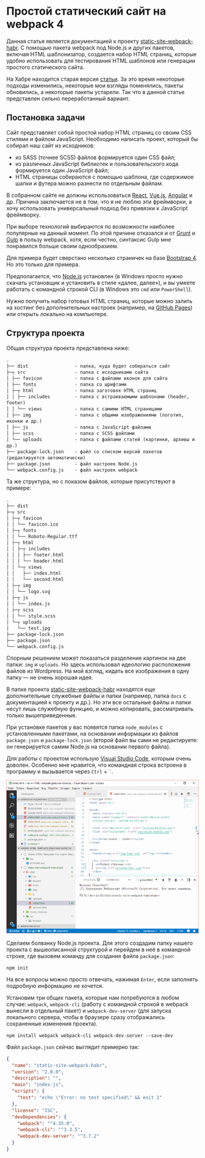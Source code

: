 # Простой статический сайт на webpack 4

Данная статья является документацией к проекту [static-site-webpack-habr](https://github.com/Harrix/static-site-webpack-habr). С помощью пакета webpack под Node.js и других пакетов, включая HTML шаблонизатор, создается набор HTML страниц, которые удобно использовать для тестирования HTML шаблонов или генерации простого статического сайта.

На Хабре находится старая версия [статьи](https://habr.com/ru/post/350886/). За это время некоторые подходы изменились, некоторые мои взгляды поменялись, пакеты обновились, а некоторые пакеты устарели. Так что в данной статье представлен сильно переработанный вариант.

## Постановка задачи

Сайт представляет собой простой набор HTML страниц со своим CSS стилями и файлом JavaScript. Необходимо написать проект, который бы собирал наш сайт из исходников:

- из SASS (точнее SCSS) файлов формируется один CSS файл;
- из различных JavaScript библиотек и пользовательского кода формируется один JavaScript файл;
- HTML страницы собираются с помощью шаблона, где содержимое шапки и футера можно разнести по отдельным файлам.

В собранном сайте не должны использоваться [React](https://reactjs.org/), [Vue.js](https://vuejs.org/), [Angular](https://angularjs.org/) и др. Причина заключается не в том, что я не люблю эти фреймворки, а хочу использовать универсальный подход без привязки к JavaScript фреймворку.

При выборе технологий выбираются по возможности наиболее популярные на данный момент. По этой причине отказался и от [Grunt](https://gruntjs.com/) и [Gulp](https://gulpjs.com/) в пользу webpack, хотя, если честно, синтаксис Gulp мне понравился больше своим однообразием.

Для примера будет сверстано несколько страничек на базе [Bootstrap 4](https://getbootstrap.com/). Но это только для примера.

Предполагается, что [Node.js](https://nodejs.org/) установлен (в Windows просто нужно скачать установщик и установить в стиле «далее, далее»), и вы умеете работать с командной строкой CLI (в Windows это `cmd` или `PowerShell`).

Нужно получить набор готовых HTML страниц, которые можно залить на хостинг без дополнительных настроек (например, на [GitHub Pages](https://pages.github.com/)) или открыть локально на компьютере.

## Структура проекта

Общая структура проекта представлена ниже:

```text
.
├── dist                 - папка, куда будет собираться сайт
├─┬ src                  - папка с исходниками сайта
│ ├── favicon            - папка с файлами иконок для сайта
│ ├── fonts              - папка со шрифтами
│ ├─┬ html               - папка заготовок HTML страниц
│ │ ├── includes         - папка с встраиваемыми шаблонами (header, footer)
│ │ └── views            - папка с самими HTML страницами
│ ├── img                - папка с общими изображениями (логотип, иконки и др.)
│ ├── js                 - папка с JavaScript файлами
│ ├── scss               - папка с SСSS файлами
│ └── uploads            - папка с файлами статей (картинки, архивы и др.)
├── package-lock.json    - файл со списком версий пакетов (редактируется автоматически)
├── package.json         - файл настроек Node.js
└── webpack.config.js    - файл настроек webpack
```

Та же структура, но с показом файлов, которые присутствуют в примере:

```text
.
├── dist
├─┬ src
│ ├─┬ favicon
│ │ └── favicon.ico
│ ├─┬ fonts
│ │ └── Roboto-Regular.ttf
│ ├─┬ html
│ │ ├─┬ includes
│ │ │ ├── footer.html
│ │ │ └── header.html
│ │ └─┬ views
│ │   ├── index.html
│ │   └── second.html
│ ├─┬ img
│ │ └── logo.svg
│ ├─┬ js
│ │ └── index.js
│ ├─┬ scss
│ │ └── style.scss
│ └─┬ uploads
│   └── test.jpg
├── package-lock.json
├── package.json
└── webpack.config.js
```

Спорным решением может показаться разделение картинок на две папки: `img` и `uploads`. Но здесь использовал идеологию расположения файлов из Wordpress. На мой взгляд, кидать все изображения в одну папку — не очень хорошая идея.

В папке проекта [static-site-webpack-habr](https://github.com/Harrix/static-site-webpack-habr) находятся еще дополнительные служебные файлы и папки (например, папка `docs` с документацией к проекту и др.). Но эти все остальные файлы и папки несут лишь служебную функцию, и можно копировать, рассматривать только вышеприведенные.

При установке пакетов у вас появятся папка `node_modules` с установленными пакетами, на основании информации из файлов `package.json` и `package-lock.json` (второй файл вы сами не редактируете: он генерируется самим Node.js на основании первого файла).

Для работы с проектом использую [Visual Studio Code](https://code.visualstudio.com/), которым очень доволен. Особенно мне нравится, что командная строка встроена в программу и вызывается через `Ctrl` + `` ` ``.

![Visual Studio Code](img/visual_studio_code.png)

Сделаем болванку Node.js проекта. Для этого создадим папку нашего проекта с вышеописанной структурой и перейдем в неё в командной строке, где вызовем команду для создания файла `package.json`:

```console
npm init
```

На все вопросы можно просто отвечать, нажимая `Enter`, если заполнять подробную информацию не хочется.

Установим три общих пакета, которые нам потребуются в любом случае: `webpack`, `webpack-cli` (работу с командной строкой в webpack вынесли в отдельный пакет) и `webpack-dev-server` (для запуска локального сервера, чтобы в браузере сразу отображались сохраненные изменения проекта).

```console
npm install webpack webpack-cli webpack-dev-server --save-dev
```

Файл `package.json` сейчас выглядит примерно так:

```json
{
  "name": "static-site-webpack-habr",
  "version": "2.0.0",
  "description": "",
  "main": "index.js",
  "scripts": {
    "test": "echo \"Error: no test specified\" && exit 1"
  },
  "license": "ISC",
  "devDependencies": {
    "webpack": "^4.35.0",
    "webpack-cli": "^3.3.5",
    "webpack-dev-server": "^3.7.2"
  }
}
```
